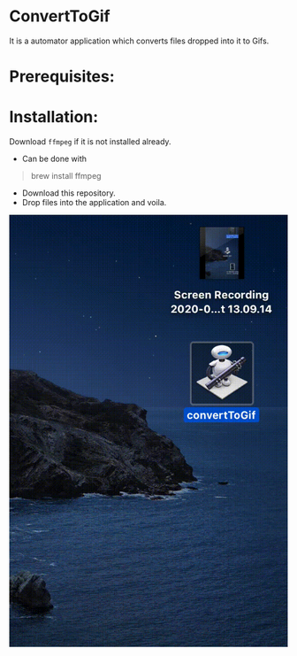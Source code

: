 # ConvertToGif
It is a automator application which converts files dropped into it to Gifs.

# Prerequisites:

# Installation:
Download `ffmpeg` if it is not installed already.
- Can be done with
> brew install ffmpeg
- Download this repository.
- Drop files into the application and voila.

![Alt Text](https://github.com/manoj036/ConvertToGif/blob/master/tutorial.gif)
